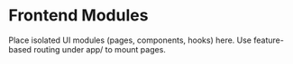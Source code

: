 # Frontend Modules

Place isolated UI modules (pages, components, hooks) here.
Use feature-based routing under app/ to mount pages.
